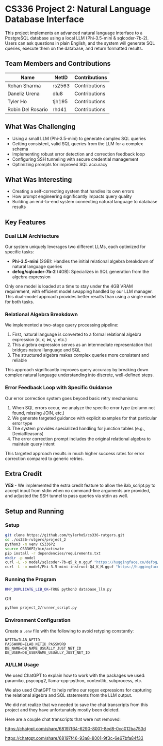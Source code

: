 # CS336 Project 2: Natural Language Database Interface

This project implements an advanced natural language interface to a PostgreSQL database using a local LLM (Phi-3.5-mini & sqlcoder-7b-2). Users can ask questions in plain English, and the system will generate SQL queries, execute them on the database, and return formatted results.

## Team Members and Contributions
| Name | NetID | Contributions |
|------|-------|---------------|
| Rohan Sharma | rs2563 | Contributions |
| Daneliz Urena | dlu8 | Contributions |
| Tyler Ho | tjh195 | Contributions |
| Robin Del Rosario | rhd41 | Contributions |

## What Was Challenging
* Using a small LLM (Phi-3.5-mini) to generate complex SQL queries
* Getting consistent, valid SQL queries from the LLM for a complex schema
* Implementing robust error detection and correction feedback loop
* Configuring SSH tunneling with secure credential management
* Optimizing prompts for improved SQL accuracy

## What Was Interesting

* Creating a self-correcting system that handles its own errors
* How prompt engineering significantly impacts query quality
* Building an end-to-end system connecting natural language to database results

## Key Features

### Dual LLM Architecture
Our system uniquely leverages two different LLMs, each optimized for specific tasks:
- **Phi-3.5-mini** (2GB): Handles the initial relational algebra breakdown of natural language queries
- **defog/sqlcoder-7b-2** (4GB): Specializes in SQL generation from the algebra expression

Only one model is loaded at a time to stay under the 4GB VRAM requirement, with efficient model swapping handled by our LLM manager. This dual-model approach provides better results than using a single model for both tasks.

### Relational Algebra Breakdown
We implemented a two-stage query processing pipeline:
1. First, natural language is converted to a formal relational algebra expression (π, σ, ⋈, γ, etc.)
2. This algebra expression serves as an intermediate representation that bridges natural language and SQL
3. The structured algebra makes complex queries more consistent and reliable

This approach significantly improves query accuracy by breaking down complex natural language understanding into discrete, well-defined steps.

### Error Feedback Loop with Specific Guidance
Our error correction system goes beyond basic retry mechanisms:
1. When SQL errors occur, we analyze the specific error type (column not found, missing JOIN, etc.)
2. We generate targeted guidance with explicit examples for that particular error type
3. The system provides specialized handling for junction tables (e.g., DenialReasons)
4. The error correction prompt includes the original relational algebra to maintain query intent

This targeted approach results in much higher success rates for error correction compared to generic retries.

## Extra Credit
**YES** - We implemented the extra credit feature to allow the ilab_script.py to accept input from stdin when no command-line arguments are provided, and adjusted the SSH tunnel to pass queries via stdin as well.

## Setup and Running

### Setup
```bash
git clone https://github.com/tylerho5/cs336-rutgers.git
cd ./cs336-rutgers/project_2
python3 -m venv CS336P2
source CS336P2/bin/activate
pip install -r dependencies/requirements.txt
mkdir -p model
curl -L -o model/sqlcoder-7b-q5_k_m.gguf "https://huggingface.co/defog/sqlcoder-7b-2/resolve/main/sqlcoder-7b-q5_k_m.gguf?download=true"
curl -L -o model/Phi-3.5-mini-instruct-Q4_K_M.gguf "https://huggingface.co/bartowski/Phi-3.5-mini-instruct-GGUF/resolve/main/Phi-3.5-mini-instruct-Q4_K_M.gguf?download=true"
```

### Running the Program

```bash
KMP_DUPLICATE_LIB_OK=TRUE python3 database_llm.py
```

OR

```bash
python project_2/runner_script.py
```

### Environment Configuration
Create a `.env` file with the following to avoid retyping constantly:
```
NETID=ILAB_NETID
PASSWORD=ILAB_NETID_PASSWORD
DB_NAME=DB_NAME_USUALLY_JUST_NET_ID
DB_USER=DB_USERNAME_USUALLY_JUST_NET_ID
``` 

### AI/LLM Usage
We used ChatGPT to explain how to work with the packages we used: paramiko, psycopg2, llama-cpp-python, contextlib, subprocess, etc.

We also used ChatGPT to help refine our regex expressions for capturing the relational algebra and SQL statements from the LLM output.

We did not realize that we needed to save the chat transcripts from this project and they have unfortunately mostly been deleted.

Here are a couple chat transcripts that were not removed:

https://chatgpt.com/share/68197f64-6290-8001-8ed8-0cc012ba753d

https://chatgpt.com/share/68197f46-93a8-8001-9f3c-6e67bfa84f33